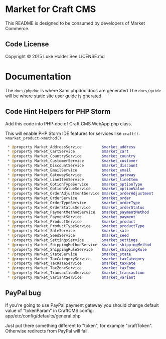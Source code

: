 # Market for Craft CMS

This README is designed to be consumed by developers of Market Commerce.

## Code License
Copyright © 2015 Luke Holder
See LICENSE.md

# Documentation

The `docs/phpdoc` is where Sami phpdoc docs are generated
The `docs/guide` will be where static site user guide is gnerated


## Code Hint Helpers for PHP Storm

Add this code into PHP-doc of Craft CMS WebApp.php class.

This will enable PHP Storm IDE features for services like `craft()->market_product->method()`

```php
 * @property Market_AddressService         $market_address
 * @property Market_CartService            $market_cart
 * @property Market_CountryService         $market_country
 * @property Market_CustomerService        $market_customer
 * @property Market_DiscountService        $market_discount
 * @property Market_EmailService           $market_email
 * @property Market_GatewayService         $market_gateway
 * @property Market_LineItemService        $market_lineItem
 * @property Market_OptionTypeService      $market_optionType
 * @property Market_OptionValueService     $market_optionValue
 * @property Market_OrderAdjustmentService $market_orderAdjustment
 * @property Market_OrderService           $market_order
 * @property Market_OrderTypeService       $market_orderType
 * @property Market_OrderStatusService     $market_orderStatus
 * @property Market_PaymentMethodService   $market_paymentMethod
 * @property Market_PaymentService         $market_payment
 * @property Market_ProductService         $market_product
 * @property Market_ProductTypeService     $market_productType
 * @property Market_SaleService            $market_sale
 * @property Market_SeedService            $market_seed
 * @property Market_SettingsService        $market_settings
 * @property Market_ShippingMethodService  $market_shippingMethod
 * @property Market_ShippingRuleService    $market_shippingRule
 * @property Market_StateService           $market_state
 * @property Market_TaxCategoryService     $market_taxCategory
 * @property Market_TaxRateService         $market_taxRate
 * @property Market_TaxZoneService         $market_taxZone
 * @property Market_TransactionService     $market_transaction
 * @property Market_VariantService         $market_variant
```

## PayPal bug

If you're going to use PayPal payment gateway you should change default value of "tokenParam" in CraftCMS config:
app/etc/config/defaults/general.php

Just put there something different to "token", for example "craftToken". Otherwise redirects from PayPal will fail.